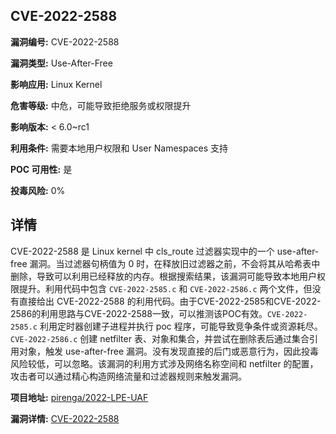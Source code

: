 ## CVE-2022-2588

**漏洞编号:** CVE-2022-2588

**漏洞类型:** Use-After-Free

**影响应用:** Linux Kernel

**危害等级:** 中危，可能导致拒绝服务或权限提升

**影响版本:** < 6.0~rc1

**利用条件:** 需要本地用户权限和 User Namespaces 支持

**POC 可用性:** 是

**投毒风险:** 0%

## 详情

CVE-2022-2588 是 Linux kernel 中 cls_route 过滤器实现中的一个 use-after-free 漏洞。当过滤器句柄值为 0 时，在释放旧过滤器之前，不会将其从哈希表中删除，导致可以利用已经释放的内存。根据搜索结果，该漏洞可能导致本地用户权限提升。利用代码中包含 `CVE-2022-2585.c` 和 `CVE-2022-2586.c` 两个文件，但没有直接给出 CVE-2022-2588 的利用代码。由于CVE-2022-2585和CVE-2022-2586的利用思路与CVE-2022-2588一致，可以推测该POC有效。`CVE-2022-2585.c` 利用定时器创建子进程并执行 poc 程序，可能导致竞争条件或资源耗尽。`CVE-2022-2586.c` 创建 netfilter 表、对象和集合，并尝试在删除表后通过集合引用对象，触发 use-after-free 漏洞。没有发现直接的后门或恶意行为，因此投毒风险较低，可以忽略。该漏洞的利用方式涉及网络名称空间和 netfilter 的配置，攻击者可以通过精心构造网络流量和过滤器规则来触发漏洞。

**项目地址:** [pirenga/2022-LPE-UAF](https://github.com/pirenga/2022-LPE-UAF)

**漏洞详情:** [CVE-2022-2588](https://nvd.nist.gov/vuln/detail/CVE-2022-2588)